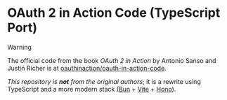 # OAuth 2 in Action Code (TypeScript Port)

> [!WARNING]
> The official code from the book _OAuth 2 in Action_ by Antonio Sanso and Justin Richer is at [oauthinaction/oauth-in-action-code](https://github.com/oauthinaction/oauth-in-action-code).
>
> _This repository is **not** from the original authors_; it is a rewrite using TypeScript and a more modern stack ([Bun](https://bun.com/) + [Vite](https://vite.dev/) + [Hono](https://hono.dev/)).

